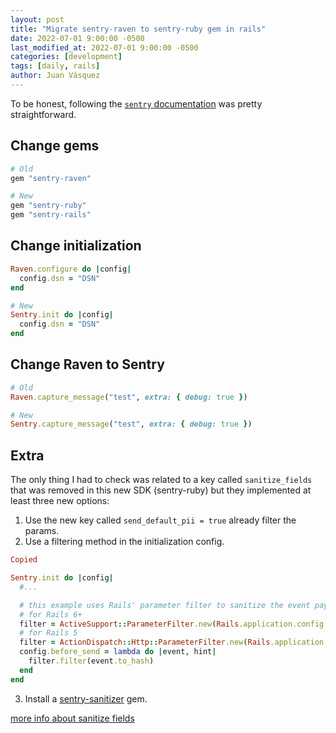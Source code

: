 ```yaml
---
layout: post
title: "Migrate sentry-raven to sentry-ruby gem in rails"
date: 2022-07-01 9:00:00 -0500
last_modified_at: 2022-07-01 9:00:00 -0500
categories: [development]
tags: [daily, rails]
author: Juan Vásquez
---
```


To be honest, following the
[`sentry` documentation](https://docs.sentry.io/platforms/ruby/migration)
was pretty straightforward.


## Change gems

```ruby
# Old
gem "sentry-raven"
```

```ruby
# New
gem "sentry-ruby"
gem "sentry-rails"
```

## Change initialization

```ruby
Raven.configure do |config|
  config.dsn = "DSN"
end
```

```ruby
# New
Sentry.init do |config|
  config.dsn = "DSN"
end
```

## Change Raven to Sentry

```ruby
# Old
Raven.capture_message("test", extra: { debug: true })
```

```ruby
# New
Sentry.capture_message("test", extra: { debug: true })
```


## Extra

The only thing I had to check was related to a key called `sanitize_fields`
that was removed in this new SDK (sentry-ruby) but they implemented at least
three new options:

1. Use the new key called `send_default_pii = true` already filter the params.
2. Use a filtering method in the initialization config.

```ruby
Copied

Sentry.init do |config|
  #...

  # this example uses Rails' parameter filter to sanitize the event payload
  # for Rails 6+
  filter = ActiveSupport::ParameterFilter.new(Rails.application.config.filter_parameters)
  # for Rails 5
  filter = ActionDispatch::Http::ParameterFilter.new(Rails.application.config.filter_parameters)
  config.before_send = lambda do |event, hint|
    filter.filter(event.to_hash)
  end
end
```
3. Install a [sentry-sanitizer](https://github.com/mrexox/sentry-sanitizer) gem.

[more info about sanitize fields](https://github.com/getsentry/sentry-ruby/issues/1140)


